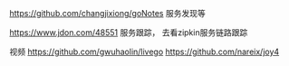 https://github.com/changjixiong/goNotes 服务发现等

https://www.jdon.com/48551 服务跟踪， 去看zipkin服务链路跟踪

视频
https://github.com/gwuhaolin/livego
https://github.com/nareix/joy4 